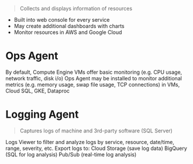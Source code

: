 > Collects and displays information of resources

- Built into web console for every service
- May create additional dashboards with charts
- Monitor resources in AWS and Google Cloud

# Ops Agent
By default, Compute Engine VMs offer basic monitoring (e.g. CPU usage, network traffic, disk i/o)
Ops Agent may be installed to monitor additional metrics (e.g. memory usage, swap file usage, TCP connections) in VMs, Cloud SQL, GKE, Dataproc

# Logging Agent
>Captures logs of machine and 3rd-party software (SQL Server)

Logs Viewer to filter and analyze logs by service, resource, date/time, range, severity, etc.
Export logs to:
Cloud Storage (save log data)
BigQuery (SQL for log analysis)
Pub/Sub (real-time log analysis)